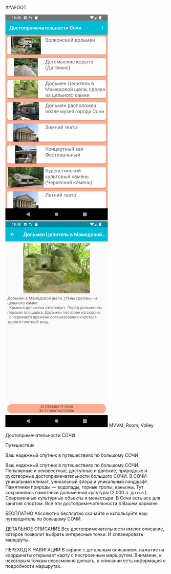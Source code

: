 ##AFOOT

![Alt-текст](pili1.png "Вид приложения")![Alt-текст](pili2.png "Вид приложения")
MVVM; Room; Volley

Достопримечательности  СОЧИ

Путешествия

Ваш надежный спутник в путешествиях по большому СОЧИ

Ваш надежный спутник в путешествиях по большому СОЧИ. Популярные и неизвестные, доступные и далекие, природные и рукотворные достопримечательности большого СОЧИ.
В СОЧИ уникальный климат, уникальный флора и уникальный ландшафт. Памятники природы — водопады, горные тропы, каньоны.
Тут сохранились памятники дольменной культуры (2 000 л. до н.э.).
Современные культурные объекты и монастыри.
В Сочи есть все для занятия спортом.
Все эти достопримечательности в Вашем кармане.

БЕСПЛАТНО
Абсолютно бесплатно скачайте и используйте наш путеводитель по большому СОЧИ.

ДЕТАЛЬНОЕ ОПИСАНИЕ
Все достопримечательности имеют  описание, которое позволит выбрать интересные точки. И спланировать маршруты.

ПЕРЕХОД К НАВИГАЦИИ
В экране с детальным описанием, нажатие на координаты открывает карту с построенным маршрутом. Внимание, к некоторым  точкам невозможно доехать, в описании есть информация о подробности маршрутах.
